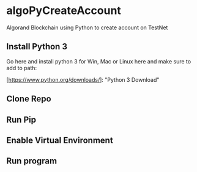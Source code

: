 # algoPyCreateAccount
Algorand Blockchain using Python to create account on TestNet



## Install Python 3
Go here and install python 3 for Win, Mac or Linux here and make sure to add to path: 

[https://www.python.org/downloads/]: 	"Python 3 Download"


## Clone Repo


## Run Pip


## Enable Virtual Environment


## Run program
